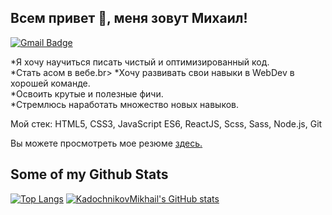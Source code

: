 ## Всем привет 👋, меня зовут Михаил!
[![Gmail Badge](https://img.shields.io/badge/-mihaKaDAl2003@gmail.com-c14438?style=flat&logo=Gmail&logoColor=white&link=mailto:mihaKaDAl2003@gmail.com)](mailto:mihaKaDAl2003@gmail.com) 

*Я хочу научиться писать чистый и оптимизированный код.<br>
*Стать асом в вебе.br>
*Хочу развивать свои навыки в WebDev в хорошей команде.<br>
*Освоить  крутые и полезные фичи.<br>
*Стремлюсь наработать множество новых навыков.<br>

Мой стек: HTML5, CSS3, JavaScript ES6, ReactJS, Scss, Sass, Node.js, Git</p><p align='left'> Вы можете просмотреть мое резюме <a href='https://ekaterinburg.hh.ru/resume/bf92e40fff09bbdad80039ed1f70656e4a634d?disableBrowserCache=true&hhtmFrom=resume_list&print=true ' target=_blank><u>здесь</u>.</a></p>
## Some of my Github Stats

[![Top Langs](https://github-readme-stats.vercel.app/api/top-langs/?username=KadochnikovMikhail)](https://github.com/anuraghazra/github-readme-stats)
[![KadochnikovMikhail's GitHub stats](https://github-readme-stats.vercel.app/api?username=KadochnikovMikhail)](https://github.com/anuraghazra/github-readme-stats)               
